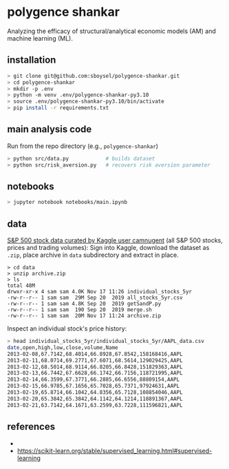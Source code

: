 # polygence shankar

Analyzing the efficacy of structural/analytical economic models (AM) and 
machine learning (ML).

## installation

```sh
> git clone git@github.com:sboysel/polygence-shankar.git
> cd polygence-shankar
> mkdir -p .env
> python -m venv .env/polygence-shankar-py3.10
> source .env/polygence-shankar-py3.10/bin/activate
> pip install -r requirements.txt
```

## main analysis code

Run from the repo directory (e.g., `polygence-shankar`)

```sh
> python src/data.py            # builds dataset
> python src/risk_aversion.py   # recovers risk aversion parameter
```

## notebooks

```sh
> jupyter notebook notebooks/main.ipynb
```

## data

[S&P 500 stock data curated by Kaggle user
  camnugent](https://www.kaggle.com/datasets/camnugent/sandp500) (all S&P 500
  stocks, prices and trading volumes):  Sign into Kaggle, download the dataset
  as `.zip`, place archive in `data` subdirectory and extract in place.
```
> cd data
> unzip archive.zip
> ls
total 48M
drwxr-xr-x 4 sam sam 4.0K Nov 17 11:26 individual_stocks_5yr
-rw-r--r-- 1 sam sam  29M Sep 20  2019 all_stocks_5yr.csv
-rw-r--r-- 1 sam sam 4.8K Sep 20  2019 getSandP.py
-rw-r--r-- 1 sam sam  190 Sep 20  2019 merge.sh
-rw-r--r-- 1 sam sam  20M Nov 17 11:24 archive.zip
```

Inspect an individual stock's price history:

```sh
> head individual_stocks_5yr/individual_stocks_5yr/AAPL_data.csv 
date,open,high,low,close,volume,Name
2013-02-08,67.7142,68.4014,66.8928,67.8542,158168416,AAPL
2013-02-11,68.0714,69.2771,67.6071,68.5614,129029425,AAPL
2013-02-12,68.5014,68.9114,66.8205,66.8428,151829363,AAPL
2013-02-13,66.7442,67.6628,66.1742,66.7156,118721995,AAPL
2013-02-14,66.3599,67.3771,66.2885,66.6556,88809154,AAPL
2013-02-15,66.9785,67.1656,65.7028,65.7371,97924631,AAPL
2013-02-19,65.8714,66.1042,64.8356,65.7128,108854046,AAPL
2013-02-20,65.3842,65.3842,64.1142,64.1214,118891367,AAPL
2013-02-21,63.7142,64.1671,63.2599,63.7228,111596821,AAPL
```

## references

* 
* https://scikit-learn.org/stable/supervised_learning.html#supervised-learning
